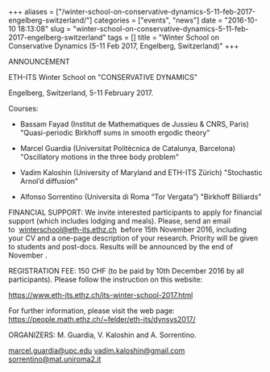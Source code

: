 +++
aliases = ["/winter-school-on-conservative-dynamics-5-11-feb-2017-engelberg-switzerland/"]
categories = ["events", "news"]
date = "2016-10-10 18:13:08"
slug = "winter-school-on-conservative-dynamics-5-11-feb-2017-engelberg-switzerland"
tags = []
title = "Winter School on Conservative Dynamics (5-11 Feb 2017, Engelberg, Switzerland)"
+++

ANNOUNCEMENT

ETH-ITS Winter School on "CONSERVATIVE DYNAMICS"

Engelberg, Switzerland, 5-11 February
2017.

Courses:

- Bassam Fayad (Institut de Mathematiques de Jussieu & CNRS, Paris)
"Quasi-periodic Birkhoff sums in smooth ergodic theory"

- Marcel Guardia (Universitat Politècnica de Catalunya, Barcelona)
"Oscillatory motions in the three body problem"

- Vadim Kaloshin (University of Maryland and ETH-ITS Zürich)
"Stochastic Arnol’d diffusion"

- Alfonso Sorrentino (Universita di Roma “Tor Vergata”) "Birkhoff
Billiards"

FINANCIAL SUPPORT: We invite interested participants to apply for
financial support (which includes lodging and meals). Please, send an
email to  <winterschool@eth-its.ethz.ch>  before 15th November
2016, including your CV and a one-page
description of your research. Priority will be given to students and
post-docs. Results will be announced by the end of November .

REGISTRATION FEE: 150 CHF (to be paid by 10th December
2016 by all participants). Please follow the
instruction on this website:

<https://www.eth-its.ethz.ch/its-winter-school-2017.html>

For further information, please visit the web page:
<https://people.math.ethz.ch/~felder/eth-its/dynsys2017/>

ORGANIZERS: M. Guardia, V. Kaloshin and A. Sorrentino.

[marcel.guardia@upc.edu](marcel.guardia@upc.edu) [vadim.kaloshin@gmail.com](vadim.kaloshin@gmail.com)
[sorrentino@mat.uniroma2.it](sorrentino@mat.uniroma2.it)
